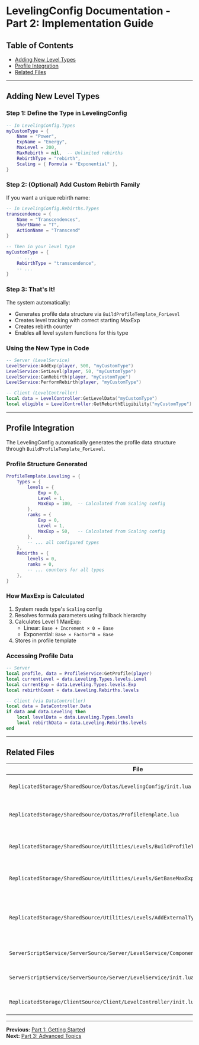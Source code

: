# LevelingConfig Documentation - Part 2: Implementation Guide

## Table of Contents

- [Adding New Level Types](#adding-new-level-types)
- [Profile Integration](#profile-integration)
- [Related Files](#related-files)

---

## Adding New Level Types

### Step 1: Define the Type in LevelingConfig

```lua
-- In LevelingConfig.Types
myCustomType = {
    Name = "Power",
    ExpName = "Energy",
    MaxLevel = 200,
    MaxRebirth = nil,  -- Unlimited rebirths
    RebirthType = "rebirth",
    Scaling = { Formula = "Exponential" },
}
```

### Step 2: (Optional) Add Custom Rebirth Family

If you want a unique rebirth name:

```lua
-- In LevelingConfig.Rebirths.Types
transcendence = {
    Name = "Transcendences",
    ShortName = "T",
    ActionName = "Transcend"
}

-- Then in your level type
myCustomType = {
    -- ...
    RebirthType = "transcendence",
    -- ...
}
```

### Step 3: That's It!

The system automatically:

- Generates profile data structure via `BuildProfileTemplate_ForLevel`
- Creates level tracking with correct starting MaxExp
- Creates rebirth counter
- Enables all level system functions for this type

### Using the New Type in Code

```lua
-- Server (LevelService)
LevelService:AddExp(player, 500, "myCustomType")
LevelService:SetLevel(player, 50, "myCustomType")
LevelService:CanRebirth(player, "myCustomType")
LevelService:PerformRebirth(player, "myCustomType")

-- Client (LevelController)
local data = LevelController:GetLevelData("myCustomType")
local eligible = LevelController:GetRebirthEligibility("myCustomType")
```

---

## Profile Integration

The LevelingConfig automatically generates the profile data structure through `BuildProfileTemplate_ForLevel`.

### Profile Structure Generated

```lua
ProfileTemplate.Leveling = {
    Types = {
        levels = {
            Exp = 0,
            Level = 1,
            MaxExp = 100,  -- Calculated from Scaling config
        },
        ranks = {
            Exp = 0,
            Level = 1,
            MaxExp = 50,   -- Calculated from Scaling config
        },
        -- ... all configured types
    },
    Rebirths = {
        levels = 0,
        ranks = 0,
        -- ... counters for all types
    },
}
```

### How MaxExp is Calculated

1. System reads type's `Scaling` config
2. Resolves formula parameters using fallback hierarchy
3. Calculates Level 1 MaxExp:
   - Linear: `Base + Increment × 0 = Base`
   - Exponential: `Base × Factor^0 = Base`
4. Stores in profile template

### Accessing Profile Data

```lua
-- Server
local profile, data = ProfileService:GetProfile(player)
local currentLevel = data.Leveling.Types.levels.Level
local currentExp = data.Leveling.Types.levels.Exp
local rebirthCount = data.Leveling.Rebirths.levels

-- Client (via DataController)
local data = DataController.Data
if data and data.Leveling then
    local levelData = data.Leveling.Types.levels
    local rebirthData = data.Leveling.Rebirths.levels
end
```

---

## Related Files

| File                                                                                    | Purpose                                               |
| --------------------------------------------------------------------------------------- | ----------------------------------------------------- |
| `ReplicatedStorage/SharedSource/Datas/LevelingConfig/init.lua`                          | Main configuration file                               |
| `ReplicatedStorage/SharedSource/Datas/ProfileTemplate.lua`                              | Uses config to generate profile structure             |
| `ReplicatedStorage/SharedSource/Utilities/Levels/BuildProfileTemplate_ForLevel.lua`     | Auto-generates profile data from config               |
| `ReplicatedStorage/SharedSource/Utilities/Levels/GetBaseMaxExp.lua`                     | Calculates starting MaxExp values                     |
| `ReplicatedStorage/SharedSource/Utilities/Levels/AddExternalTypes.lua`                  | Helper for adding dynamic types from external configs |
| `ServerScriptService/ServerSource/Server/LevelService/Components/Others/Calculator.lua` | Implements formula calculations                       |
| `ServerScriptService/ServerSource/Server/LevelService/init.lua`                         | Server-side level management                          |
| `ReplicatedStorage/ClientSource/Client/LevelController/init.lua`                        | Client-side level data access                         |

---

**Previous:** [Part 1: Getting Started](Part1_Getting_Started.md)  
**Next:** [Part 3: Advanced Topics](Part3_Advanced_Topics.md)

